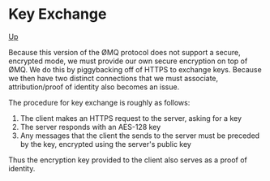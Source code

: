 # Key Exchange

[Up](../index.md)

Because this version of the ØMQ protocol does not support a secure, encrypted
mode, we must provide our own secure encryption on top of ØMQ. We do this by
piggybacking off of HTTPS to exchange keys. Because we then have two distinct
connections that we must associate, attribution/proof of identity also becomes
an issue.

The procedure for key exchange is roughly as follows:

1. The client makes an HTTPS request to the server, asking for a key
2. The server responds with an AES-128 key
3. Any messages that the client the sends to the server must be preceded by
   the key, encrypted using the server's public key

Thus the encryption key provided to the client also serves as a proof of
identity.

